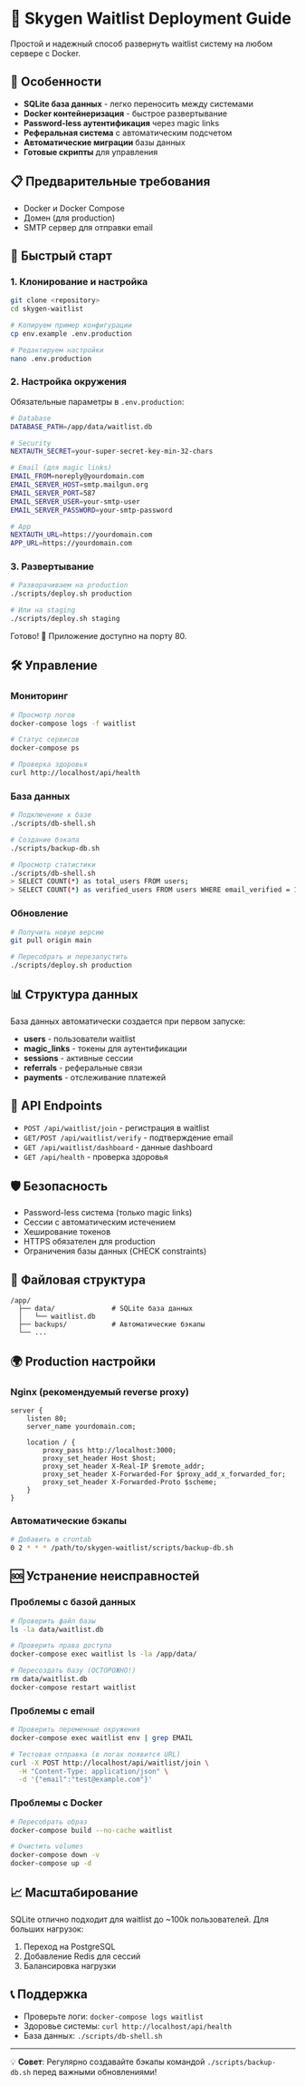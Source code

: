 # 🚀 Skygen Waitlist Deployment Guide

Простой и надежный способ развернуть waitlist систему на любом сервере с Docker.

## 🎯 Особенности

- **SQLite база данных** - легко переносить между системами
- **Docker контейнеризация** - быстрое развертывание
- **Password-less аутентификация** через magic links
- **Реферальная система** с автоматическим подсчетом
- **Автоматические миграции** базы данных
- **Готовые скрипты** для управления

## 📋 Предварительные требования

- Docker и Docker Compose
- Домен (для production)
- SMTP сервер для отправки email

## 🚀 Быстрый старт

### 1. Клонирование и настройка

```bash
git clone <repository>
cd skygen-waitlist

# Копируем пример конфигурации
cp env.example .env.production

# Редактируем настройки
nano .env.production
```

### 2. Настройка окружения

Обязательные параметры в `.env.production`:

```bash
# Database
DATABASE_PATH=/app/data/waitlist.db

# Security
NEXTAUTH_SECRET=your-super-secret-key-min-32-chars

# Email (для magic links)
EMAIL_FROM=noreply@yourdomain.com
EMAIL_SERVER_HOST=smtp.mailgun.org
EMAIL_SERVER_PORT=587
EMAIL_SERVER_USER=your-smtp-user
EMAIL_SERVER_PASSWORD=your-smtp-password

# App
NEXTAUTH_URL=https://yourdomain.com
APP_URL=https://yourdomain.com
```

### 3. Развертывание

```bash
# Разворачиваем на production
./scripts/deploy.sh production

# Или на staging
./scripts/deploy.sh staging
```

Готово! 🎉 Приложение доступно на порту 80.

## 🛠️ Управление

### Мониторинг

```bash
# Просмотр логов
docker-compose logs -f waitlist

# Статус сервисов
docker-compose ps

# Проверка здоровья
curl http://localhost/api/health
```

### База данных

```bash
# Подключение к базе
./scripts/db-shell.sh

# Создание бэкапа
./scripts/backup-db.sh

# Просмотр статистики
./scripts/db-shell.sh
> SELECT COUNT(*) as total_users FROM users;
> SELECT COUNT(*) as verified_users FROM users WHERE email_verified = 1;
```

### Обновление

```bash
# Получить новую версию
git pull origin main

# Пересобрать и перезапустить
./scripts/deploy.sh production
```

## 📊 Структура данных

База данных автоматически создается при первом запуске:

- **users** - пользователи waitlist
- **magic_links** - токены для аутентификации
- **sessions** - активные сессии
- **referrals** - реферальные связи
- **payments** - отслеживание платежей

## 🔧 API Endpoints

- `POST /api/waitlist/join` - регистрация в waitlist
- `GET/POST /api/waitlist/verify` - подтверждение email
- `GET /api/waitlist/dashboard` - данные dashboard
- `GET /api/health` - проверка здоровья

## 🛡️ Безопасность

- Password-less система (только magic links)
- Сессии с автоматическим истечением
- Хеширование токенов
- HTTPS обязателен для production
- Ограничения базы данных (CHECK constraints)

## 📁 Файловая структура

```
/app/
  ├── data/              # SQLite база данных
  │   └── waitlist.db
  ├── backups/           # Автоматические бэкапы
  └── ...
```

## 🌍 Production настройки

### Nginx (рекомендуемый reverse proxy)

```nginx
server {
    listen 80;
    server_name yourdomain.com;
    
    location / {
        proxy_pass http://localhost:3000;
        proxy_set_header Host $host;
        proxy_set_header X-Real-IP $remote_addr;
        proxy_set_header X-Forwarded-For $proxy_add_x_forwarded_for;
        proxy_set_header X-Forwarded-Proto $scheme;
    }
}
```

### Автоматические бэкапы

```bash
# Добавить в crontab
0 2 * * * /path/to/skygen-waitlist/scripts/backup-db.sh
```

## 🆘 Устранение неисправностей

### Проблемы с базой данных

```bash
# Проверить файл базы
ls -la data/waitlist.db

# Проверить права доступа
docker-compose exec waitlist ls -la /app/data/

# Пересоздать базу (ОСТОРОЖНО!)
rm data/waitlist.db
docker-compose restart waitlist
```

### Проблемы с email

```bash
# Проверить переменные окружения
docker-compose exec waitlist env | grep EMAIL

# Тестовая отправка (в логах появится URL)
curl -X POST http://localhost/api/waitlist/join \
  -H "Content-Type: application/json" \
  -d '{"email":"test@example.com"}'
```

### Проблемы с Docker

```bash
# Пересобрать образ
docker-compose build --no-cache waitlist

# Очистить volumes
docker-compose down -v
docker-compose up -d
```

## 📈 Масштабирование

SQLite отлично подходит для waitlist до ~100k пользователей. Для больших нагрузок:

1. Переход на PostgreSQL
2. Добавление Redis для сессий
3. Балансировка нагрузки

## 📞 Поддержка

- Проверьте логи: `docker-compose logs waitlist`
- Здоровье системы: `curl http://localhost/api/health`
- База данных: `./scripts/db-shell.sh`

---

💡 **Совет**: Регулярно создавайте бэкапы командой `./scripts/backup-db.sh` перед важными обновлениями!
